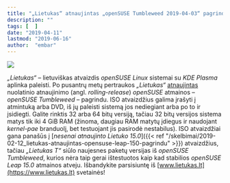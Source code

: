 ```yaml
---
title: "„Lietukas“ atnaujintas „openSUSE Tumbleweed 2019-04-03“ pagrindu, 32 ir 64 bitų versijos"
description: ""
tags: [  ]
date: "2019-04-11"
lastmod: "2019-06-16"
author:  "embar"
---
```

![](/images/naujienos/Lietukas_logo.png)

_„Lietukas“_ – lietuviškas atvaizdis _openSUSE Linux_ sistemai su _KDE Plasma_ aplinka paleisti. Po pusantrų metų pertraukos _„Lietukas“_ [atnaujintas](https://www.lietukas.lt/gauti.html) nuolatinio atnaujinimo (angl. _rolling-release_) _openSUSE_ atmainos – _openSUSE Tumbleweed_ – pagrindu. ISO atvaizdžius galima įrašyti į atmintuką arba DVD, iš jų paleisti sistemą jos nediegiant arba po to ir įsidiegti. Galite rinktis 32 arba 64 bitų versiją, tačiau 32 bitų versijos sistema matys tik iki 4 GiB RAM (žinoma, daugiau RAM matytų įdiegus ir naudojant _kernel-pae_ branduolį, bet testuojant jis pasirodė nestabilus). ISO atvaizdžiai gana panašūs į [_nesenai atnaujinto Lietuko 15.0_]({{< ref "/skelbimai/2019-02-12_lietukas-atnaujintas-opensuse-leap-150-pagrindu" >}}) atvaizdžius, tačiau _„Lietukas T“_ siūlo naujesnes paketų versijas iš _openSUSE Tumbleweed_, kurios nėra taip gerai ištestuotos kaip kad stabilios _openSUSE Leap 15.0_ atmainos atveju. Išbandykite parsisiuntę iš [www.lietukas.lt](https://www.lietukas.lt) svetainės!

